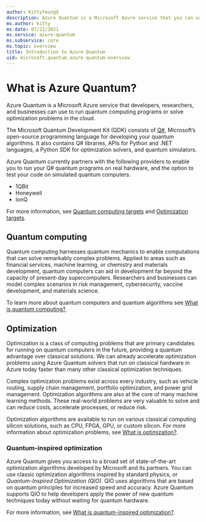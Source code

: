 ```yaml
---
author: KittyYeungQ
description: Azure Quantum is a Microsoft Azure service that you can use to run quantum computing programs or solve optimization problems in the cloud.
ms.author: kitty
ms.date: 07/21/2021
ms.service: azure-quantum
ms.subservice: core
ms.topic: overview
title: Introduction to Azure Quantum
uid: microsoft.quantum.azure-quantum-overview
---
```


# What is Azure Quantum?

Azure Quantum is a Microsoft Azure service that developers, researchers, and businesses can use to run quantum computing programs or solve optimization problems in the cloud.

The Microsoft Quantum Development Kit (QDK) consists of [Q#](xref:microsoft.quantum.overview.q-sharp), Microsoft’s open-source programming language for developing your quantum algorithms. It also contains Q# libraries, APIs for Python and .NET languages, a Python SDK for optimization solvers, and quantum simulators.

Azure Quantum currently partners with the following providers to enable you to run your Q# quantum programs on real hardware, and the option to test your code on simulated quantum computers. 

- 1QBit
- Honeywell
- IonQ

For more information, see [Quantum computing targets](xref:microsoft.quantum.reference.qc-target-list) and [Optimization targets](xref:microsoft.quantum.reference.qio-target-list).

## Quantum computing

Quantum computing harnesses quantum mechanics to enable computations that can solve remarkably complex problems. Applied to areas such as financial services, machine learning, or chemistry and materials development, quantum computers can aid in development far beyond the capacity of present-day supercomputers. Researchers and businesses can model complex scenarios in risk management, cybersecurity, vaccine development, and materials science.

To learn more about quantum computers and quantum algorithms see [What is quantum computing?](xref:microsoft.quantum.overview.qdk-overview).  

## Optimization

Optimization is a class of computing problems that are primary candidates for running on quantum computers in the future, providing a quantum advantage over classical solutions. We can already accelerate optimization problems using Azure Quantum solvers that run on classical hardware in Azure today faster than many other classical optimization techniques.

Complex optimization problems exist across every industry, such as vehicle routing, supply chain management, portfolio optimization, and power grid management. Optimization algorithms are also at the core of many machine learning methods. These real-world problems are very valuable to solve and can reduce costs, accelerate processes, or reduce risk. 

Optimization algorithms are available to run on various classical computing silicon solutions, such as CPU, FPGA, GPU, or custom silicon. For more information about optimization problems, see [What is optimization?](xref:microsoft.quantum.optimization.concepts.overview.introduction).

### Quantum-inspired optimization

Azure Quantum gives you access to a broad set of state-of-the-art optimization algorithms developed by Microsoft and its partners. You can use classic optimization algorithms inspired by standard physics, or *Quantum-Inspired Optimization (QIO)*. QIO uses algorithms that are based on quantum principles for increased speed and accuracy. Azure Quantum supports QIO to help developers apply the power of new quantum techniques today without waiting for quantum hardware.

For more information, see [What is quantum-inspired optimization?](xref:microsoft.quantum.optimization.overview.what-is-qio). 